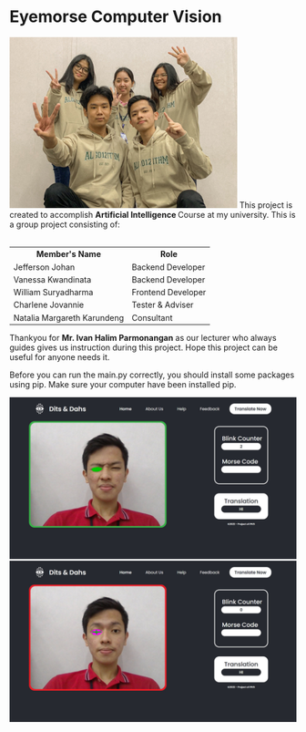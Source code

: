 # Eyemorse Computer Vision

<img src= "imgReadMe/ipk5foto.jpg" width="400">
This project is created to accomplish <b> Artificial Intelligence </b> Course at my university. This is a group project consisting of:
<br><br>

<table>
   <tr>
     <th> Member's Name </th>
     <th> Role </th>
   </tr>
  <tr>
     <td> Jefferson Johan </td>
     <td> Backend Developer </td>
   </tr>
  <tr>
     <td> Vanessa Kwandinata </td>
     <td> Backend Developer </td>
   </tr>
  <tr>
     <td> William Suryadharma </td>
     <td> Frontend Developer </td>
   </tr>
  <tr>
     <td> Charlene Jovannie </td>
     <td> Tester & Adviser </td>
   </tr>
  <tr>
     <td> Natalia Margareth Karundeng </td>
     <td> Consultant </td>
   </tr>
</table>

Thankyou for <b>Mr. Ivan Halim Parmonangan</b> as our lecturer who always guides gives us instruction during this project. Hope this project can be useful for anyone needs it.

Before you can run the main.py correctly, you should install some packages using pip. Make sure your computer have been installed pip. 


<img src="imgReadMe/beforeblink.jpg">
<img src="imgReadMe/afterblink.jpg">
